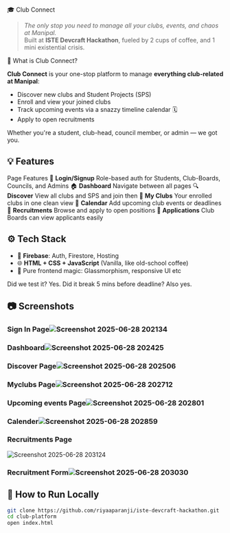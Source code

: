 🎓 Club Connect

> _The only stop you need to manage all your clubs, events, and chaos at Manipal._  
> Built at **ISTE Devcraft Hackathon**, fueled by 2 cups of coffee,  and 1 mini existential crisis.


 🧠 What is Club Connect?

**Club Connect** is your one-stop platform to manage **everything club-related at Manipal**:
- Discover new clubs and Student Projects (SPS)
- Enroll and view your joined clubs
- Track upcoming events via a snazzy timeline calendar 🗓️
- Apply to open recruitments

Whether you're a student, club-head, council member, or admin — we got you.

## 💡 Features

 Page                                      Features 
 🔐 **Login/Signup**                       Role-based auth for Students, Club-Boards, Councils, and Admins 
 🏠 **Dashboard**                          Navigate between all pages 
 🔍 **Discover**                           View all clubs and SPS and join then
 📁 **My Clubs**                           Your enrolled clubs in one clean view 
 📆 **Calendar**                           Add upcoming club events or deadlines
 📝 **Recruitments**                       Browse and apply to open positions 
 🧾 **Applications**                       Club Boards can view applicants easily 


## ⚙️ Tech Stack

- 🧠 **Firebase**: Auth, Firestore, Hosting
- 🌐 **HTML + CSS + JavaScript** (Vanilla, like old-school coffee)
- 🎨 Pure frontend magic: Glassmorphism, responsive UI etc

Did we test it? Yes. Did it break 5 mins before deadline? Also yes. 

## 📷 Screenshots

### Sign In Page![Screenshot 2025-06-28 202134](https://github.com/user-attachments/assets/a8a4a829-53ae-4d48-835e-9d44556ddb53)
### Dashboard![Screenshot 2025-06-28 202425](https://github.com/user-attachments/assets/ad50cc35-38e3-4cad-b91a-fe8802fe44c2)
### Discover Page![Screenshot 2025-06-28 202506](https://github.com/user-attachments/assets/db99587f-00e4-4893-8c15-58b5585b5292)
### Myclubs Page![Screenshot 2025-06-28 202712](https://github.com/user-attachments/assets/c9bf2b59-a66b-48d9-a8ab-2487a9410f33)
### Upcoming events Page![Screenshot 2025-06-28 202801](https://github.com/user-attachments/assets/770009d5-8fbe-425e-886c-1cc897739c1e)
### Calender![Screenshot 2025-06-28 202859](https://github.com/user-attachments/assets/15531209-3aea-469e-b0e9-374ba7b5dfab)
### Recruitments Page
![Screenshot 2025-06-28 203124](https://github.com/user-attachments/assets/66db5375-36ee-43ab-a06b-84007cc1afa1)
### Recruitment Form![Screenshot 2025-06-28 203030](https://github.com/user-attachments/assets/514b7d20-af58-4319-9288-1e016fe1eb73)



## 🏁 How to Run Locally

```bash
git clone https://github.com/riyaaparanji/iste-devcraft-hackathon.git
cd club-platform
open index.html
